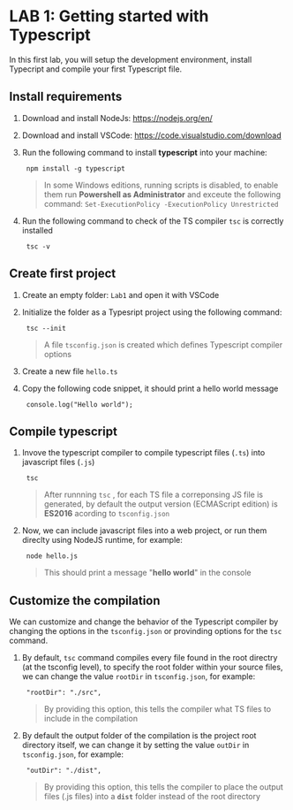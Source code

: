 # LAB 1: Getting started with Typescript

In this first lab, you will setup the development environment, install Typecript and compile your first Typescript file.


## Install requirements

1. Download and install NodeJs: https://nodejs.org/en/
2. Download and install VSCode: https://code.visualstudio.com/download
3. Run the following command to install **typescript** into your machine:

		npm install -g typescript
		
	> In some Windows editions, running scripts is disabled, to enable them run **Powershell as Administrator** and exceute the following command:
		`Set-ExecutionPolicy -ExecutionPolicy Unrestricted`
	
4. Run the following command to check of the TS compiler `tsc`  is correctly installed

		tsc -v

## Create first project
1. Create an empty folder: `Lab1` and open it with VSCode
3. Initialize the folder as a Typesript project using the following command:

		tsc --init
	

	> A file `tsconfig.json` is created which defines Typescript compiler options

4. Create a new file `hello.ts` 
5. Copy the following code snippet, it should print a hello world message 

		console.log("Hello world");

## Compile typescript
1. Invove the typescript compiler to compile typescript files (`.ts`) into javascript files (`.js`)

		tsc
	

	> After runnning `tsc` , for each TS file a correponsing JS file is generated, by default the output version (ECMAScript edition) is **ES2016** acording to `tsconfig.json`

2. Now, we can include javascript files into a web project, or run them direclty using NodeJS runtime, for example:

		node hello.js
		

	> This should print a message "**hello world**" in the console


## Customize the compilation

We can customize and change the behavior of the Typescript compiler by changing the options in the `tsconfig.json` or provinding options for the `tsc` command.


1. By default, `tsc` command compiles every file found in the root directry (at the tsconfig level), to specify the root folder within your source files, we can change the value `rootDir` in `tsconfig.json`, for example:


		"rootDir": "./src",

	> By providing this option, this tells the compiler what TS files to include in the compilation

2. By default the output folder of the compilation is the project root directory itself, we can change it by setting the value `outDir` in `tsconfig.json`, for example:
	
		"outDir": "./dist",

	> By providing this option, this tells the compiler to place the output files (.js files) into a **`dist`** folder instead of the root directory







